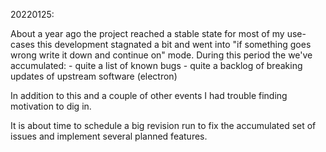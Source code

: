 20220125:

About a year ago the project reached a stable state for most of my use-cases
this development stagnated a bit and went into "if something goes wrong 
write it down and continue on" mode. 
During this period the we've accumulated:
	- quite a list of known bugs
	- quite a backlog of breaking updates of upstream software (electron)

In addition to this and a couple of other events I had trouble finding 
motivation to dig in.

It is about time to schedule a big revision run to fix the accumulated 
set of issues and implement several planned features.